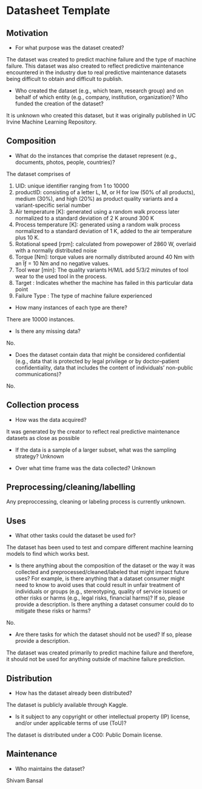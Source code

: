 # Datasheet Template

## Motivation

- For what purpose was the dataset created? 

The dataset was created to predict machine failure and the type of machine failure. This dataset was also created to reflect predictive maintenance encountered in the industry due to real predictive maintenance datasets being difficult to obtain and difficult to publish.

- Who created the dataset (e.g., which team, research group) and on behalf of which entity (e.g., company, institution, organization)? Who funded the creation of the dataset?

It is unknown who created this dataset, but it was originally published in UC Irvine Machine Learning Repository.
 
## Composition

- What do the instances that comprise the dataset represent (e.g., documents, photos, people, countries)? 

The dataset comprises of 

1. UID: unique identifier ranging from 1 to 10000
2. productID: consisting of a letter L, M, or H for low (50% of all products), medium (30%), and high (20%) as product quality variants and a variant-specific serial number
3. Air temperature [K]: generated using a random walk process later normalized to a standard deviation of 2 K around 300 K
4. Process temperature [K]: generated using a random walk process normalized to a standard deviation of 1 K, added to the air temperature plus 10 K.
5. Rotational speed [rpm]: calculated from powepower of 2860 W, overlaid with a normally distributed noise
6. Torque [Nm]: torque values are normally distributed around 40 Nm with an Ïƒ = 10 Nm and no negative values.
7. Tool wear [min]: The quality variants H/M/L add 5/3/2 minutes of tool wear to the used tool in the process.
8. Target : Indicates whether the machine has failed in this particular data point
9. Failure Type : The type of machine failure experienced

- How many instances of each type are there? 

There are 10000 instances.

- Is there any missing data?

No.

- Does the dataset contain data that might be considered confidential (e.g., data that is protected by legal privilege or by    doctor–patient confidentiality, data that includes the content of individuals’ non-public communications)?

No.

## Collection process

- How was the data acquired? 

It was generated by the creator to reflect real predictive maintenance datasets as close as possible

- If the data is a sample of a larger subset, what was the sampling strategy? Unknown

- Over what time frame was the data collected? Unknown

## Preprocessing/cleaning/labelling

Any preproccessing, cleaning or labeling process is currently unknown.
 
## Uses

- What other tasks could the dataset be used for?

The dataset has been used to test and compare different machine learning models to find which works best.

- Is there anything about the composition of the dataset or the way it was collected and preprocessed/cleaned/labeled that might impact future uses? For example, is there anything that a dataset consumer might need to know to avoid uses that could result in unfair treatment of individuals or groups (e.g., stereotyping, quality of service issues) or other risks or harms (e.g., legal risks, financial harms)? If so, please provide a description. Is there anything a dataset consumer could do to mitigate these risks or harms? 

No.

- Are there tasks for which the dataset should not be used? If so, please provide a description.

The dataset was created primarily to predict machine failure and therefore, it should not be used for anything outside of machine failure prediction.

## Distribution

- How has the dataset already been distributed? 

The dataset is publicly available through Kaggle.

- Is it subject to any copyright or other intellectual property (IP) license, and/or under applicable terms of use (ToU)? 

The dataset is distributed under a C00: Public Domain license.

## Maintenance

- Who maintains the dataset?

Shivam Bansal


